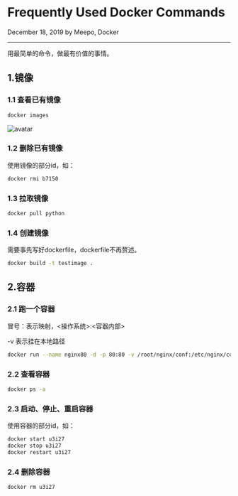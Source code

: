 # Frequently Used Docker Commands

December 18, 2019 by Meepo, Docker

---

用最简单的命令，做最有价值的事情。

## 1.镜像

### 1.1 查看已有镜像

```bash
docker images
```

![avatar](http://meeposoft.cn/static/img/docker/dockerimages.png)

### 1.2 删除已有镜像

使用镜像的部分id，如：

```bash
docker rmi b7150
```

### 1.3 拉取镜像

```bash
docker pull python
```

### 1.4 创建镜像

需要事先写好dockerfile，dockerfile不再赘述。

```bash
docker build -t testimage .
```

## 2.容器

### 2.1 跑一个容器

冒号：表示映射，<操作系统>:<容器内部>

-v 表示挂在本地路径

```bash
docker run --name nginx80 -d -p 80:80 -v /root/nginx/conf:/etc/nginx/conf.d -v /root/nginx/html:/usr/share/nginx/html nginx
```

### 2.2 查看容器

```bash
docker ps -a
```

### 2.3 启动、停止、重启容器

使用容器的部分id，如：

```bash
docker start u3i27
docker stop u3i27
docker restart u3i27
```

### 2.4 删除容器

```bash
docker rm u3i27
```
